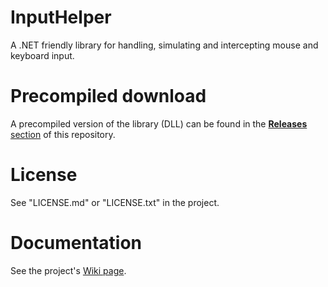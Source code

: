 # InputHelper
A .NET friendly library for handling, simulating and intercepting mouse and keyboard input.

# Precompiled download
A precompiled version of the library (DLL) can be found in the [**Releases** section](https://github.com/Visual-Vincent/InputHelper/releases) of this repository.

# License
See "LICENSE.md" or "LICENSE.txt" in the project.

# Documentation
See the project's [Wiki page](https://github.com/Visual-Vincent/InputHelper/wiki).
